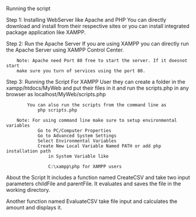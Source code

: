 Running the script

Step 1: Installing WebServer like Apache and PHP
			You can directly download and install from their 
		respective sites or you can install integrated package 
		application like XAMPP.

Step 2: Run the Apache Server
			If you are using XAMPP you can directly run the Apache Server
		using XAMPP Control Center.
		
		Note: Apache need Port 80 free to start the server. If it doesnot start
		make sure you turn of services using the port 80.
		
Step 3: Running the Script
			For XAMPP User they can create a folder in the xampp/htdocs/MyWeb and put 
		their files in it and run the scripts.php in any browser as 
					localhost/MyWeb/scripts.php
			
			You can also run the scripts from the command line as
				php scripts.php
		
		Note: For using command line make sure to setup environmental variables
				Go to PC/Computer Properties
				Go to Advanced System Settings
				Select Environmental Variables
				Create New Local Variable Named PATH or add php installation path 
					in System Variable like
					
					C:\xampp\php for XAMPP users

About the Script
It includes a function named CreateCSV and take two input parameters childFile and parentFile.
It evaluates and saves the file in the working directory.

Another function named EvaluateCSV take file input and calculates the amount and displays it.
					
					
